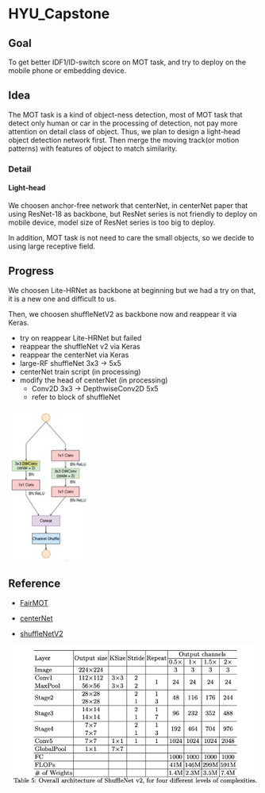 # HYU_Capstone

## Goal

To get better IDF1/ID-switch score on MOT task, and try to deploy on the mobile phone or embedding device.

## Idea

The MOT task is a kind of object-ness detection, most of MOT task that detect only human or car in the processing of detection, not pay more attention on detail class of object. Thus, we plan to design a light-head object detection network first. Then merge the moving track(or motion patterns) with features of object to match similarity.

### Detail

#### Light-head

We choosen anchor-free network that centerNet, in centerNet paper that using ResNet-18 as backbone, but ResNet series is not friendly to deploy on mobile device, model size of ResNet series is too big to deploy.

In addition, MOT task is not need to care the small objects, so we decide to using large receptive field.

## Progress

We choosen Lite-HRNet as backbone at beginning but we had a try on that, it is a new one and difficult to us.

Then, we choosen shuffleNetV2 as backbone now and reappear it via Keras.

* try on reappear Lite-HRNet but failed
* reappear the shuffleNet v2 via Keras
* reappear the centerNet via Keras
* large-RF shuffleNet 3x3 -> 5x5
* centerNet train script (in processing)
* modify the head of centerNet (in processing)
    * Conv2D 3x3 -> DepthwiseConv2D 5x5
    * refer to block of shuffleNet

![refer block of shuffleNet](images/shufflenet_v2_block.png)

## Reference

* [FairMOT](references/FairMOT.pdf)

* [centerNet](references\CenterNet.pdf)

* [shuffleNetV2](references/shuffleNetV2.pdf)

![network structure](images/shufflenet_v2.png)
